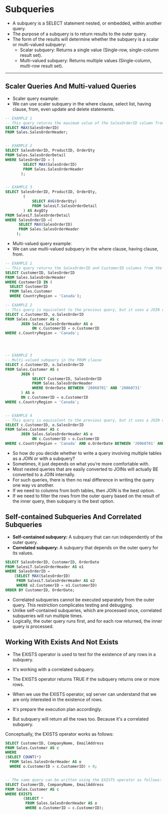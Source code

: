 # Subqueries
- A subquery is a SELECT statement nested, or embedded, within another query.
- The purpose of a subquery is to return results to the outer query. 
- The form of the results will determine whether the subquery is a scalar or multi-valued subquery:
  - Scalar subquery: Returns a single value (Single-row, single-column result set).
  - Multi-valued subquery: Returns multiple values (Single-column, multi-row result set).

---


## Scaler Queries And Multi-valued Queries

- Scaler query example:
- We can use scaler subquery in the where clause, select list, having clause, from, even update and delete statements.

```sql
-- EXAMPLE 1
-- This query returns the maximum value of the SalesOrderID column from the Sales.SalesOrderHeader table.
SELECT MAX(SalesOrderID)
FROM Sales.SalesOrderHeader;


-- EXAMPLE 2
SELECT SalesOrderID, ProductID, OrderQty
FROM Sales.SalesOrderDetail
WHERE SalesOrderID = (
        SELECT MAX(SalesOrderID)
        FROM Sales.SalesOrderHeader
       );


-- EXAMPLE 3
SELECT SalesOrderID, ProductID, OrderQty,
        (
            SELECT AVG(OrderQty)
            FROM SalesLT.SalesOrderDetail
        ) AS AvgQty
FROM SalesLT.SalesOrderDetail
WHERE SalesOrderID =(
      SELECT MAX(SalesOrderID)
      FROM Sales.SalesOrderHeader
     );

```

- Multi-valued query example:
- We can use multi-valued subquery in the where clause, having clause, from.

```sql
-- EXAMPLE 1
-- This query returns the SalesOrderID and CustomerID columns from the Sales.SalesOrderHeader table for all customers in Canada.
SELECT CustomerID, SalesOrderID
FROM Sales.SalesOrderHeader
WHERE CustomerID IN (
  SELECT CustomerID
  FROM Sales.Customer
  WHERE CountryRegion = 'Canada');

-- EXAMPLE 2
-- This query is equivalent to the previous query, but it uses a JOIN clause instead of a subquery.
SELECT c.CustomerID, o.SalesOrderID
FROM Sales.Customer AS c
       JOIN Sales.SalesOrderHeader AS o
            ON c.CustomerID = o.CustomerID
WHERE c.CountryRegion = 'Canada';




-- EXAMPLE 3
-- Multi-valued subquery in the FROM clause
SELECT c.CustomerID, o.SalesOrderID
FROM Sales.Customer AS c
       JOIN (
            SELECT CustomerID, SalesOrderID
            FROM Sales.SalesOrderHeader
            WHERE OrderDate BETWEEN '20060701' AND '20060731'
       ) AS o
       ON c.CustomerID = o.CustomerID
WHERE c.CountryRegion = 'Canada';


-- EXAMPLE 4
-- This query is equivalent to the previous query, but it uses a JOIN clause instead of a subquery.
SELECT c.CustomerID, o.SalesOrderID
FROM Sales.Customer AS c
       JOIN Sales.SalesOrderHeader AS o
            ON c.CustomerID = o.CustomerID
WHERE c.CountryRegion = 'Canada' AND o.OrderDate BETWEEN '20060701' AND '20060731';
```

- So how do you decide whether to write a query involving multiple tables as a JOIN or with a subquery? 
- Sometimes, it just depends on what you’re more comfortable with. 
- Most nested queries that are easily converted to JOINs will actually BE converted to a JOIN internally. 
- For such queries, there is then no real difference in writing the query one way vs another.
- If we need to columns from both tables, then JOIN is the best option.
- If we need to filter the rows from the outer query based on the result of the inner query, then subquery is the best option.


## Self-contained Subqueries And Correlated Subqueries
- **Self-contained subquery:** A subquery that can run independently of the outer query.
- **Correlated subquery:** A subquery that depends on the outer query for its values.

```sql
SELECT SalesOrderID, CustomerID, OrderDate
FROM SalesLT.SalesOrderHeader AS o1
WHERE SalesOrderID =
    (SELECT MAX(SalesOrderID)
     FROM SalesLT.SalesOrderHeader AS o2
     WHERE o2.CustomerID = o1.CustomerID)
ORDER BY CustomerID, OrderDate;
```

- Correlated subqueries cannot be executed separately from the outer query. This restriction complicates testing and debugging.
- Unlike self-contained subqueries, which are processed once, correlated subqueries will run multiple times. 
- Logically, the outer query runs first, and for each row returned, the inner query is processed.

















## Working With Exists And Not Exists
- The EXISTS operator is used to test for the existence of any rows in a subquery.
- It's working with a correlated subquery.
- The EXISTS operator returns TRUE if the subquery returns one or more rows.

- When we use the EXISTS operator, sql server can understand that we are only interested in the existence of rows.
- It's prepare the execution plan accordingly.
- But subquery will return all the rows too. Because it's a correlated subquery. 

Conceptually, the EXISTS operator works as follows:
```sql
SELECT CustomerID, CompanyName, EmailAddress 
FROM Sales.Customer AS c 
WHERE
(SELECT COUNT(*) 
  FROM Sales.SalesOrderHeader AS o
  WHERE o.CustomerID = c.CustomerID) > 0;


-- The same query can be written using the EXISTS operator as follows:
SELECT CustomerID, CompanyName, EmailAddress
FROM Sales.Customer AS c
WHERE EXISTS
        (SELECT *
         FROM Sales.SalesOrderHeader AS o
         WHERE o.CustomerID = c.CustomerID);
```